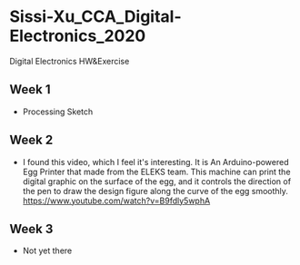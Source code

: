 # Sissi-Xu_CCA_Digital-Electronics_2020
Digital Electronics HW&amp;Exercise


## Week 1
- Processing Sketch

## Week 2
- I found this video, which I feel it's interesting. It is An Arduino-powered Egg Printer that made from the ELEKS team. This machine can print the digital graphic on the surface of the egg, and it controls the direction of the pen to draw the design figure along the curve of the egg smoothly. https://www.youtube.com/watch?v=B9fdly5wphA

## Week 3
- Not yet there
